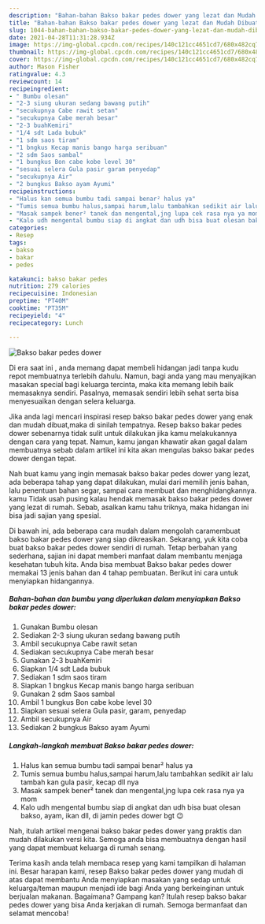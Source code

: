 ```yaml
---
description: "Bahan-bahan Bakso bakar pedes dower yang lezat dan Mudah Dibuat"
title: "Bahan-bahan Bakso bakar pedes dower yang lezat dan Mudah Dibuat"
slug: 1044-bahan-bahan-bakso-bakar-pedes-dower-yang-lezat-dan-mudah-dibuat
date: 2021-04-28T11:31:28.934Z
image: https://img-global.cpcdn.com/recipes/140c121cc4651cd7/680x482cq70/bakso-bakar-pedes-dower-foto-resep-utama.jpg
thumbnail: https://img-global.cpcdn.com/recipes/140c121cc4651cd7/680x482cq70/bakso-bakar-pedes-dower-foto-resep-utama.jpg
cover: https://img-global.cpcdn.com/recipes/140c121cc4651cd7/680x482cq70/bakso-bakar-pedes-dower-foto-resep-utama.jpg
author: Mason Fisher
ratingvalue: 4.3
reviewcount: 14
recipeingredient:
- " Bumbu olesan"
- "2-3 siung ukuran sedang bawang putih"
- "secukupnya Cabe rawit setan"
- "secukupnya Cabe merah besar"
- "2-3 buahKemiri"
- "1/4 sdt Lada bubuk"
- "1 sdm saos tiram"
- "1 bngkus Kecap manis bango harga seribuan"
- "2 sdm Saos sambal"
- "1 bungkus Bon cabe kobe level 30"
- "sesuai selera Gula pasir garam penyedap"
- "secukupnya Air"
- "2 bungkus Bakso ayam Ayumi"
recipeinstructions:
- "Halus kan semua bumbu tadi sampai benar² halus ya"
- "Tumis semua bumbu halus,sampai harum,lalu tambahkan sedikit air lalu tambah kan gula pasir, kecap dll nya"
- "Masak sampek bener² tanek dan mengental,jng lupa cek rasa nya ya mom"
- "Kalo udh mengental bumbu siap di angkat dan udh bisa buat olesan bakso, ayam, ikan dll, di jamin pedes dower bgt 😉"
categories:
- Resep
tags:
- bakso
- bakar
- pedes

katakunci: bakso bakar pedes 
nutrition: 279 calories
recipecuisine: Indonesian
preptime: "PT40M"
cooktime: "PT35M"
recipeyield: "4"
recipecategory: Lunch

---
```



![Bakso bakar pedes dower](https://img-global.cpcdn.com/recipes/140c121cc4651cd7/680x482cq70/bakso-bakar-pedes-dower-foto-resep-utama.jpg)

Di era  saat ini , anda memang dapat membeli hidangan jadi tanpa kudu repot membuatnya terlebih dahulu. Namun, bagi anda yang mau menyajikan masakan special bagi keluarga tercinta, maka kita memang lebih baik memasaknya sendiri. Pasalnya, memasak sendiri lebih sehat serta bisa menyesuaikan dengan selera keluarga.

Jika anda lagi mencari inspirasi resep bakso bakar pedes dower yang enak dan mudah dibuat,maka di sinilah tempatnya. Resep bakso bakar pedes dower  sebenarnya tidak sulit untuk dilakukan jika kamu melakukannya dengan cara yang tepat. Namun, kamu jangan khawatir akan gagal dalam membuatnya 
sebab dalam artikel ini kita akan mengulas bakso bakar pedes dower dengan tepat.  



Nah buat kamu yang ingin memasak bakso bakar pedes dower yang lezat, ada beberapa tahap yang dapat dilakukan, mulai dari memilih jenis bahan, lalu penentuan bahan segar, sampai cara membuat dan menghidangkannya. kamu Tidak usah pusing kalau hendak memasak bakso bakar pedes dower yang lezat di rumah. Sebab, asalkan kamu  tahu triknya, maka hidangan ini bisa jadi sajian yang spesial.

Di bawah ini, ada beberapa cara mudah dalam mengolah caramembuat bakso bakar pedes dower yang siap dikreasikan. Sekarang, yuk kita coba buat bakso bakar pedes dower sendiri di rumah. Tetap berbahan yang sederhana, sajian ini dapat memberi manfaat dalam membantu menjaga kesehatan tubuh kita. Anda bisa membuat Bakso bakar pedes dower memakai 13 jenis bahan dan 4 tahap pembuatan. Berikut ini cara untuk menyiapkan hidangannya.

<!--inarticleads1-->

##### Bahan-bahan dan bumbu yang diperlukan dalam menyiapkan Bakso bakar pedes dower:

1. Gunakan  Bumbu olesan
1. Sediakan 2-3 siung ukuran sedang bawang putih
1. Ambil secukupnya Cabe rawit setan
1. Sediakan secukupnya Cabe merah besar
1. Gunakan 2-3 buahKemiri
1. Siapkan 1/4 sdt Lada bubuk
1. Sediakan 1 sdm saos tiram
1. Siapkan 1 bngkus Kecap manis bango harga seribuan
1. Gunakan 2 sdm Saos sambal
1. Ambil 1 bungkus Bon cabe kobe level 30
1. Siapkan sesuai selera Gula pasir, garam, penyedap
1. Ambil secukupnya Air
1. Sediakan 2 bungkus Bakso ayam Ayumi




<!--inarticleads2-->

##### Langkah-langkah membuat Bakso bakar pedes dower:

1. Halus kan semua bumbu tadi sampai benar² halus ya
1. Tumis semua bumbu halus,sampai harum,lalu tambahkan sedikit air lalu tambah kan gula pasir, kecap dll nya
1. Masak sampek bener² tanek dan mengental,jng lupa cek rasa nya ya mom
1. Kalo udh mengental bumbu siap di angkat dan udh bisa buat olesan bakso, ayam, ikan dll, di jamin pedes dower bgt 😉




Nah, itulah artikel mengenai  bakso bakar pedes dower  yang praktis dan mudah dilakukan versi kita. Semoga anda bisa membuatnya dengan hasil yang dapat membuat keluarga di rumah senang. 

Terima kasih anda telah membaca resep yang kami tampilkan di halaman ini. Besar harapan kami, resep  Bakso bakar pedes dower yang mudah di atas dapat membantu Anda menyiapkan masakan yang sedap untuk keluarga/teman maupun menjadi ide bagi Anda yang berkeinginan untuk berjualan makanan. Bagaimana? Gampang kan? Itulah resep bakso bakar pedes dower yang bisa Anda kerjakan di rumah. Semoga bermanfaat dan selamat mencoba!

